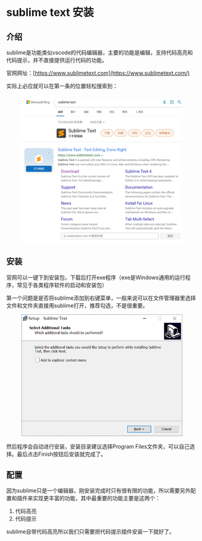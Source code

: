 # sublime text 安装

## 介绍

sublime是功能类似vscode的代码编辑器，主要的功能是编辑，支持代码高亮和代码提示，并不直接提供运行代码的功能。

官网网址：[https://www.sublimetext.com](https://www.sublimetext.com/)

实际上必应就可以在第一条的位置轻松搜索到：

<figure><img src="../.gitbook/assets/image (1) (1).png" alt=""><figcaption></figcaption></figure>

## 安装

官网可以一键下到安装包，下载后打开exe程序（exe是Windows通用的运行程序，常见于各类程序软件的启动和安装包）

第一个问题是是否将sublime添加到右键菜单，一般来说可以在文件管理器里选择文件和文件夹直接用sublime打开，推荐勾选，不是很重要。

<figure><img src="../.gitbook/assets/image (1).png" alt=""><figcaption></figcaption></figure>

然后程序会自动进行安装，安装目录建议选择Program Files文件夹，可以自己选择。最后点击Finish按钮后安装就完成了。

## 配置

因为sublime只是一个编辑器，刚安装完成时只有很有限的功能，所以需要另外配置和插件来实现更丰富的功能，其中最重要的功能主要是这两个：

1. 代码高亮
2. 代码提示

sublime自带代码高亮所以我们只需要把代码提示插件安装一下就好了。

